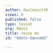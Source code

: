 ```yaml
---
author: danleavitt0
views: 0
published: false
type: lesson
org: 9dots
title: reuse me
id: "9dots-OqnvabQ"

---
```


